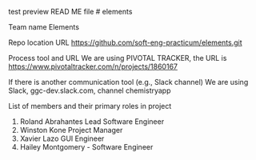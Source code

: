 test preview READ ME file # elements

Team name
Elements

Repo location URL
 https://github.com/soft-eng-practicum/elements.git

Process tool and URL
We are using PIVOTAL TRACKER, the URL is https://www.pivotaltracker.com/n/projects/1860167

If there is another communication tool (e.g., Slack channel)
We are using Slack, ggc-dev.slack.com, channel chemistryapp

List of members and their primary roles in project

1. Roland Abrahantes Lead Software Engineer
2. Winston Kone Project Manager
3. Xavier Lazo GUI Engineer
4. Hailey Montgomery - Software Engineer
